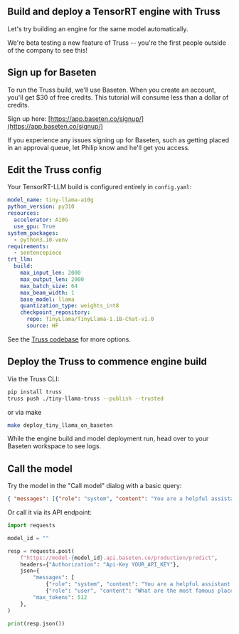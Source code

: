 ## Build and deploy a TensorRT engine with Truss

Let's try building an engine for the same model automatically.

We're beta testing a new feature of Truss -- you're the first people outside of the company to see this!

## Sign up for Baseten

To run the Truss build, we'll use Baseten. When you create an account, you'll get $30 of free credits. This tutorial will consume less than a dollar of credits.

Sign up here: [https://app.baseten.co/signup/](https://app.baseten.co/signup/)

If you experience any issues signing up for Baseten, such as getting placed in an approval queue, let Philip know and he'll get you access.

## Edit the Truss config

Your TensorRT-LLM build is configured entirely in `config.yaml`:

```yaml
model_name: tiny-llama-a10g
python_version: py310
resources:
  accelerator: A10G
  use_gpu: True
system_packages:
  - python3.10-venv
requirements:
  - sentencepiece
trt_llm:
  build:
    max_input_len: 2000
    max_output_len: 2000
    max_batch_size: 64
    max_beam_width: 1
    base_model: llama
    quantization_type: weights_int8
    checkpoint_repository:
      repo: TinyLlama/TinyLlama-1.1B-Chat-v1.0
      source: HF
```

See the [Truss codebase](https://github.com/basetenlabs/truss/blob/59b9fed62ee5805c7a68e97c63532c463ae15a88/truss/config/trt_llm.py) for more options.

## Deploy the Truss to commence engine build

Via the Truss CLI:

```sh
pip install truss
truss push ./tiny-llama-truss --publish --trusted
```

or via make

```sh
make deploy_tiny_llama_on_baseten
```

While the engine build and model deployment run, head over to your Baseten workspace to see logs.

## Call the model

Try the model in the "Call model" dialog with a basic query:

```json
{ "messages": [{"role": "system", "content": "You are a helpful assistant."}, {"role": "user", "content": "What are the most famous places in Paris?"}], "max_tokens": 512}
```

Or call it via its API endpoint:

```python
import requests

model_id = ""

resp = requests.post(
    f"https://model-{model_id}.api.baseten.co/production/predict",
    headers={"Authorization": "Api-Key YOUR_API_KEY"},
    json={
        "messages": [
            {"role": "system", "content": "You are a helpful assistant."},
            {"role": "user", "content": "What are the most famous places in Paris?"}],
        "max_tokens": 512
    },
)

print(resp.json())
```